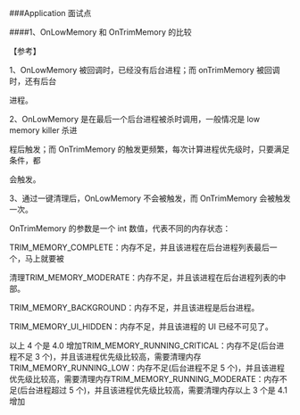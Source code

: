 ###Application 面试点

####1、OnLowMemory 和 OnTrimMemory 的比较

【参考】

1、OnLowMemory 被回调时，已经没有后台进程；而 onTrimMemory 被回调时，还有后台

进程。

2、OnLowMemory 是在最后一个后台进程被杀时调用，一般情况是 low memory killer 杀进

程后触发；而 OnTrimMemory 的触发更频繁，每次计算进程优先级时，只要满足条件，都

会触发。

3、通过一键清理后，OnLowMemory 不会被触发，而 OnTrimMemory 会被触发一次。

OnTrimMemory 的参数是一个 int 数值，代表不同的内存状态：

TRIM_MEMORY_COMPLETE：内存不足，并且该进程在后台进程列表最后一个，马上就要被

清理TRIM_MEMORY_MODERATE：内存不足，并且该进程在后台进程列表的中部。

TRIM_MEMORY_BACKGROUND：内存不足，并且该进程是后台进程。

TRIM_MEMORY_UI_HIDDEN：内存不足，并且该进程的 UI 已经不可见了。

以上 4 个是 4.0 增加TRIM_MEMORY_RUNNING_CRITICAL：内存不足(后台进程不足 3 个)，并且该进程优先级比较高，需要清理内存TRIM_MEMORY_RUNNING_LOW：内存不足(后台进程不足 5 个)，并且该进程优先级比较高，需要清理内存TRIM_MEMORY_RUNNING_MODERATE：内存不足(后台进程超过 5 个)，并且该进程优先级比较高，需要清理内存以上 3 个是 4.1 增加

